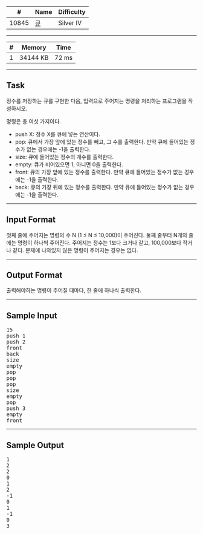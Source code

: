 | #     | Name                                        | Difficulty |
| ----- | ------------------------------------------- | ---------- |
| 10845 | [큐](https://www.acmicpc.net/problem/10845) | Silver IV  |

---

| #   | Memory   | Time  |
| --- | -------- | ----- |
| 1   | 34144 KB | 72 ms |

---

## Task

정수를 저장하는 큐를 구현한 다음, 입력으로 주어지는 명령을 처리하는 프로그램을 작성하시오.

명령은 총 여섯 가지이다.

- push X: 정수 X를 큐에 넣는 연산이다.
- pop: 큐에서 가장 앞에 있는 정수를 빼고, 그 수를 출력한다. 만약 큐에 들어있는 정수가 없는 경우에는 -1을 출력한다.
- size: 큐에 들어있는 정수의 개수를 출력한다.
- empty: 큐가 비어있으면 1, 아니면 0을 출력한다.
- front: 큐의 가장 앞에 있는 정수를 출력한다. 만약 큐에 들어있는 정수가 없는 경우에는 -1을 출력한다.
- back: 큐의 가장 뒤에 있는 정수를 출력한다. 만약 큐에 들어있는 정수가 없는 경우에는 -1을 출력한다.

---

## Input Format
첫째 줄에 주어지는 명령의 수 N (1 ≤ N ≤ 10,000)이 주어진다. 둘째 줄부터 N개의 줄에는 명령이 하나씩 주어진다. 주어지는 정수는 1보다 크거나 같고, 100,000보다 작거나 같다. 문제에 나와있지 않은 명령이 주어지는 경우는 없다.

---

## Output Format
출력해야하는 명령이 주어질 때마다, 한 줄에 하나씩 출력한다.

---

## Sample Input

<pre>
15
push 1
push 2
front
back
size
empty
pop
pop
pop
size
empty
pop
push 3
empty
front
</pre>

---

## Sample Output

<pre>
1
2
2
0
1
2
-1
0
1
-1
0
3
</pre>
